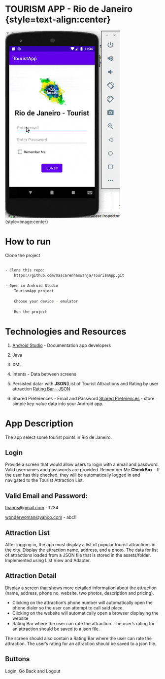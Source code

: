 # TOURISM APP - Rio de Janeiro {style=text-align:center}

![](DemoTouristApp.gif){style=image:center}

# How to run

Clone the project

```sh

- Clone this repo:
    https://github.com/mascarenhaswanja/TourismApp.git

- Open in Android Studio
    TourismApp project

    Choose your device - emulator

    Run the project
```

# Technologies and Resources

1. [Android Studio](https://developer.android.com/docs) - Documentation app developers

2. Java

3. XML

4. Intents - Data between screens

5. Persisted data- with **JSON**(List of Tourist Attractions and Rating by user attraction
   [Rating Bar - JSON](https://medium.com/@naimishverma50/android-writing-a-file-as-a-json-object-400131f6063b)

6. Shared Preferences - Email and Password
   [Shared Preferences](https://www.youtube.com/watch?v=jiD2fxn8iKA) - store simple key-value data into your Android app.

# App Description

The app select some tourist points in Rio de Janeiro.

## Login

Provide a screen that would allow users to login with a email and password. Valid usernames and passwords are provided. Remember Me **CheckBox** - If the user has this checked, they will be automatically logged in and navigated to the Tourist Attraction List.

## Valid Email and Password:

thanos@gmail.com - 1234

wonderwoman@yahoo.com - abc!!

## Attraction List

After logging in, the app must display a list of popular tourist attractions in the city. Display the attraction name, address, and a photo. The data for list of attractions loaded from a JSON file that is stored in the assets/folder. Implemented using List View and Adapter.

## Attraction Detail

Display a screen that shows more detailed information about the attraction (name, address, phone no, website, two photos, description and pricing).

- Clicking on the attraction’s phone number will automatically open the phone dialer so the user can attempt to call said place.
- Clicking on the website will automatically open a browser displaying the website
- Rating Bar where the user can rate the attraction. The user’s rating for an attraction should be saved to a json file.

The screen should also contain a Rating Bar where the user can rate the attraction. The user’s rating for an attraction should be saved to a json file.

## Buttons

Login, Go Back and Logout

